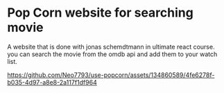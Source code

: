 # Pop Corn website for searching movie
A website that is done with jonas schemdtmann in ultimate react course. you can  search the movie from the omdb api and add them to your watch list.

https://github.com/Neo7793/use-popcorn/assets/134860589/4fe6278f-b035-4d97-a8e8-2a117f1df964


